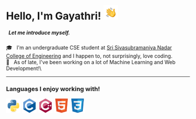 <h1 align="left"> Hello, I'm Gayathri! <img src="hand-wave.gif" alt="hand wave" width=40/></h1>

##### &nbsp; Let me introduce myself.
🎓 &nbsp; I'm an undergraduate CSE student at [Sri Sivasubramaniya Nadar College of Engineering](https://www.ssn.edu.in/) and I happen to, not surprisingly, love coding.\
🌱 &nbsp; As of late, I've been working on a lot of Machine Learning and Web Development!\

<hr>

<h3 align="left">Languages I enjoy working with!</h3>
<p align="left">
  <a href="https://www.python.org"><img src="https://raw.githubusercontent.com/devicons/devicon/master/icons/python/python-original.svg" alt="Python" width="40" height="40"></a>
  <a href="#"><img src="https://raw.githubusercontent.com/devicons/devicon/master/icons/c/c-original.svg" alt="C" width="40" height="40"></a>
  <a href="#"><img src="https://raw.githubusercontent.com/devicons/devicon/master/icons/cplusplus/cplusplus-original.svg" alt="C++" width="40" height="40"></a>
  <a href="#"><img src="https://raw.githubusercontent.com/devicons/devicon/master/icons/html5/html5-original.svg" alt="HTML5" width="40" height="40"></a>
  <a href="#"><img src="https://raw.githubusercontent.com/devicons/devicon/master/icons/css3/css3-original.svg" alt="CSS3" width="40" height="40"></a>
</p>

